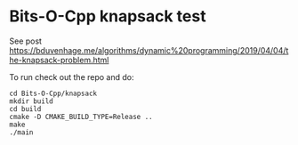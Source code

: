 # Bits-O-Cpp knapsack test
See post https://bduvenhage.me/algorithms/dynamic%20programming/2019/04/04/the-knapsack-problem.html

To run check out the repo and do:

```console
cd Bits-O-Cpp/knapsack
mkdir build
cd build
cmake -D CMAKE_BUILD_TYPE=Release ..
make
./main
```
